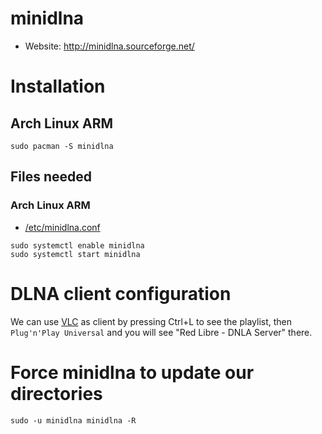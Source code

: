 # minidlna

* Website: http://minidlna.sourceforge.net/

# Installation

## Arch Linux ARM

```
sudo pacman -S minidlna
```

## Files needed

### Arch Linux ARM

* [/etc/minidlna.conf](https://github.com/humitos/pyfispot/blob/master/archlinuxarm/etc/minidlna.conf)

```
sudo systemctl enable minidlna
sudo systemctl start minidlna
```

# DLNA client configuration

We can use [VLC](http://www.videolan.org/vlc/) as client by pressing
Ctrl+L to see the playlist, then `Plug'n'Play Universal` and you will
see "Red Libre - DNLA Server" there.

# Force minidlna to update our directories

```
sudo -u minidlna minidlna -R
```

